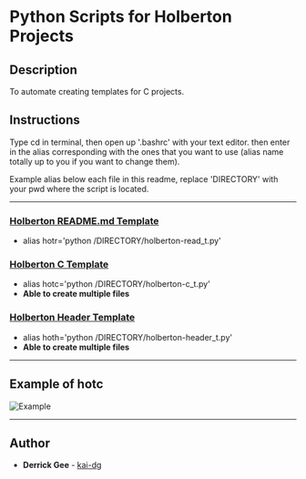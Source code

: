 # Python Scripts for Holberton Projects

## Description

To automate creating templates for C projects.

## Instructions

Type cd in terminal, then open up '.bashrc' with your text editor. then enter in the alias corresponding with the ones that you want to use (alias name totally up to you if you want to change them).

Example alias below each file in this readme, replace 'DIRECTORY' with your pwd where the script is located.

---
### [Holberton README.md Template](./holberton-read_t.py)
* alias hotr='python /DIRECTORY/holberton-read_t.py'

### [Holberton C Template](./holberton-c_t.py)
* alias hotc='python /DIRECTORY/holberton-c_t.py'
* **Able to create multiple files**

### [Holberton Header Template](./holberton-header_t.py)
* alias hoth='python /DIRECTORY/holberton-header_t.py'
* **Able to create multiple files**

---
## Example of hotc

![Example](https://i.imgur.com/xOcHxro.png)

---

## Author
* **Derrick Gee** - [kai-dg](https://github.com/kai-dg)
